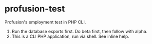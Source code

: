 profusion-test
==============

Profusion's employment test in PHP CLI.

1. Run the database exports first. Do beta first, then follow with alpha.
2. This is a CLI PHP application, run via shell. See inline help.
